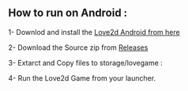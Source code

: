 ## How to run on Android :
1- Downlod and install the [Love2d Android from here](https://github.com/love2d/love/releases/tag/11.5)

2- Download the Source zip from [Releases](https://github.com/0bamo0/Love2d/releases)

3- Extarct and Copy files to storage/lovegame :

4- Run the Love2d Game from your launcher.
